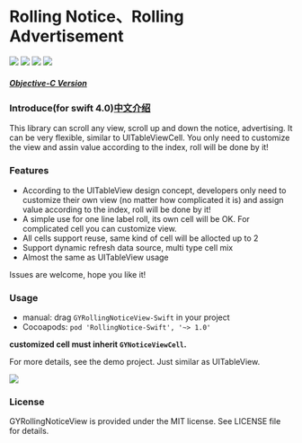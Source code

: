 # Rolling Notice、Rolling Advertisement
![](https://img.shields.io/badge/platform-iOS-red.svg) ![](https://img.shields.io/badge/language-Swift-orange.svg) ![](https://img.shields.io/cocoapods/v/RollingNotice-Swift.svg?style=flat) ![](https://img.shields.io/badge/license-MIT%20License-brightgreen.svg)

##### [Objective-C Version](https://github.com/maltsugar/RollingNotice)
### Introduce(for swift 4.0)[中文介绍](https://github.com/maltsugar/RollingNotice-Swift/blob/master/README_Zh.md)
This library can scroll any view, scroll up and down the notice, advertising. It can be very flexible, similar to UITableViewCell.
You only need to customize the view and assin value according to the index, roll will be done by it!


### Features
- According to the UITableView design concept, developers only need to customize their own view (no matter how complicated it is) and assign value according to the index, roll will be done by it!
- A simple use for one line label roll, its own cell will be OK. For complicated cell you can customize view.
- All cells support reuse, same kind of cell will be allocted up to 2
- Support dynamic refresh data source, multi type cell mix
- Almost the same as UITableView usage

Issues are welcome, hope you like it!
### Usage
- manual: drag `GYRollingNoticeView-Swift` in your project
- Cocoapods: `pod 'RollingNotice-Swift', '~> 1.0'`
 
**customized cell must inherit `GYNoticeViewCell`.**

For more details, see the demo project. Just similar as UITableView.


![](http://wx3.sinaimg.cn/mw690/72aba7efgy1fmdy022ow6g20bn08g0xn.gif)
### License
GYRollingNoticeView is provided under the MIT license. See LICENSE file for details.




 